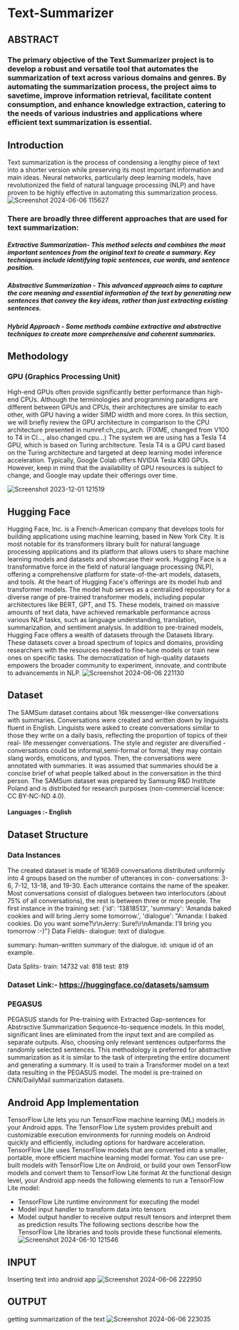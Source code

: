 # Text-Summarizer
## ABSTRACT
### The primary objective of the Text Summarizer project is to develop a robust and versatile tool that automates the summarization of text across various domains and genres. By automating the summarization process, the project aims to savetime, improve information retrieval, facilitate content consumption, and enhance knowledge extraction, catering to the needs of various industries and applications where efficient text summarization is essential.
## Introduction
Text summarization is the process of condensing a lengthy piece of text into a shorter version while preserving its most important information and main ideas. Neural networks, particularly deep learning models, have revolutionized the field of natural language processing (NLP) and have proven to be highly effective in automating this summarization process.
![Screenshot 2024-06-06 115627](https://github.com/JIGYASAKARAKOTI/Text-Summarizer/assets/105275283/22aa0d56-28b9-4c47-b5bd-c99861c34218)

### There are broadly three different approaches that are used for text summarization:
##### Extractive Summarization- This method selects and combines the most important sentences from the original text to create a summary. Key techniques include identifying topic sentences, cue words, and sentence position.
##### Abstractive Summarization - This advanced approach aims to capture the core meaning and essential information of the text by generating new sentences that convey the key ideas, rather than just extracting existing sentences.
##### Hybrid Approach - Some methods combine extractive and abstractive techniques to create more comprehensive and coherent summaries.

## Methodology
### GPU (Graphics Processing Unit)
High-end GPUs often provide significantly better performance than high-end CPUs. Although the terminologies and programming paradigms are different between GPUs and CPUs, their architectures are similar to each other, with GPU having a wider SIMD width and more cores. In this section, we will briefly review the GPU architecture in comparison to the CPU architecture presented in numref:ch_cpu_arch. (FIXME, changed from V100 to T4 in CI..., also changed cpu...) The system we are using has a Tesla T4 GPU, which is based on Turing architecture. Tesla T4 is a GPU card based on the Turing architecture and targeted at deep learning model inference acceleration. Typically, Google Colab offers NVIDIA Tesla K80 GPUs. However, keep in mind that the availability of GPU resources is subject to change, and Google may update their offerings over time.

![Screenshot 2023-12-01 121519](https://github.com/JIGYASAKARAKOTI/Text-Summarizer/assets/105275283/7cf544fd-8b78-4519-b7a6-9e2126e2a852)

## Hugging Face
Hugging Face, Inc. is a French-American company that develops tools for building applications using machine learning, based in New York City. It is most notable for its transformers library built for natural language processing applications and its platform that allows users to share machine learning models and datasets and showcase their work. Hugging Face is a transformative force in the field of natural language processing (NLP), offering a comprehensive platform for state-of-the-art models, datasets, and tools. At the heart of Hugging Face's offerings are its model hub and transformer models. The model hub serves as a centralized repository for a diverse range of pre-trained transformer models, including popular architectures like BERT, GPT, and T5. These models, trained on massive amounts of text data, have achieved remarkable performance across various NLP tasks, such as language understanding, translation, summarization, and sentiment analysis. In addition to pre-trained models, Hugging Face offers a wealth of datasets through the Datasets library. These datasets cover a broad spectrum of topics and domains, providing researchers with the resources needed to fine-tune models or train new ones on specific tasks. The democratization of high-quality datasets empowers the broader community to experiment, innovate, and contribute to advancements in NLP.
![Screenshot 2024-06-06 221130](https://github.com/JIGYASAKARAKOTI/Text-Summarizer/assets/105275283/11b831d8-48a0-4e75-94b0-b960aa8e535d)

## Dataset
The SAMSum dataset contains about 16k messenger-like conversations with summaries. Conversations were created and written down by linguists fluent in English. Linguists were asked to create conversations similar to those they write on a daily basis, reflecting the proportion of topics of their real- life messenger conversations. The style and register are diversified - conversations could be informal,semi-formal or formal, they may contain slang words, emoticons, and typos. Then, the conversations were annotated with summaries. It was assumed that summaries should be a concise brief of what people talked about in the conversation in the third person. The SAMSum dataset was prepared by Samsung R&D Institute Poland and is distributed for research purposes (non-commercial licence: CC BY-NC-ND 4.0).
#### Languages :- English
##  Dataset Structure
### Data Instances
The created dataset is made of 16369 conversations distributed uniformly into 4 groups based on the number of utterances in con- conversations: 3-6, 7-12, 13-18, and 19-30. Each utterance contains the name of the speaker. Most conversations consist of dialogues between two interlocutors (about 75% of all conversations), the rest is between three or more people. The first instance in the training set: {'id': '13818513', 'summary': 'Amanda baked cookies and will bring Jerry some tomorrow.', 'dialogue': "Amanda: I baked cookies. Do you want some?\r\nJerry: Sure!\r\nAmanda: I'll bring you tomorrow :-)"}
Data Fields-
dialogue: text of dialogue.

summary: human-written summary of the dialogue.
id: unique id of an example.

Data Splits-
train: 14732
val: 818
test: 819
### Dataset Link:- https://huggingface.co/datasets/samsum

### PEGASUS 
PEGASUS stands for Pre-training with Extracted Gap-sentences for Abstractive Summarization Sequence-to-sequence models. In this model, significant lines are eliminated from the input text and are compiled as separate outputs. Also, choosing only relevant sentences outperforms the randomly selected sentences. This methodology is preferred for abstractive summarization as it is similar to the task of interpreting the entire document and generating a summary. It is used to train a Transformer model on a text data resulting in the PEGASUS model. The model is pre-trained on CNN/DailyMail summarization datasets.
## Android App Implementation
TensorFlow Lite lets you run TensorFlow machine learning (ML) models in your Android apps. The TensorFlow Lite system provides prebuilt and customizable execution environments for running models on Android quickly and efficiently, including options for hardware acceleration. TensorFlow Lite uses TensorFlow models that are converted into a smaller, portable, more efficient machine learning model format. You can use pre-built models with TensorFlow Lite on Android, or build your own TensorFlow models and convert them to TensorFlow Lite format At the functional design level, your Android app needs the following elements to run a TensorFlow Lite
model:
- TensorFlow Lite runtime environment for executing the model
- Model input handler to transform data into tensors
- Model output handler to receive output result tensors and interpret them as prediction results
The following sections describe how the TensorFlow Lite libraries and tools provide these functional elements.
![Screenshot 2024-06-10 121546](https://github.com/JIGYASAKARAKOTI/Text-Summarizer/assets/105275283/29330c6e-8335-4b05-a03c-2ed39e1801f3)
## INPUT
Inserting text into android app
![Screenshot 2024-06-06 222950](https://github.com/JIGYASAKARAKOTI/Text-Summarizer/assets/105275283/09871cd5-1457-4fb8-8349-b5e32a86cc34)
## OUTPUT
getting summarization of the text
![Screenshot 2024-06-06 223035](https://github.com/JIGYASAKARAKOTI/Text-Summarizer/assets/105275283/6d8385ca-ef1e-48d1-870c-013db2d1db67)
